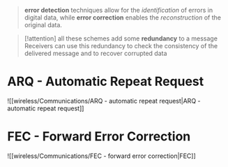 > **error detection** techniques allow for the *identification* of errors in digital data, while **error correction** enables the *reconstruction* of the original data.



> [!attention] all these schemes add some **redundancy** to a message
> Receivers can use this redundancy to check the consistency of the delivered message and to recover corrupted data
> 

# ARQ - Automatic Repeat Request
![[wireless/Communications/ARQ - automatic repeat request|ARQ - automatic repeat request]]


# FEC - Forward Error Correction
![[wireless/Communications/FEC - forward error correction|FEC]]
